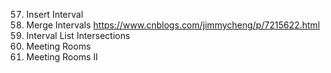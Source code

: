 57. Insert Interval
56. Merge Intervals
https://www.cnblogs.com/jimmycheng/p/7215622.html
986. Interval List Intersections   
252. Meeting Rooms
253. Meeting Rooms II
